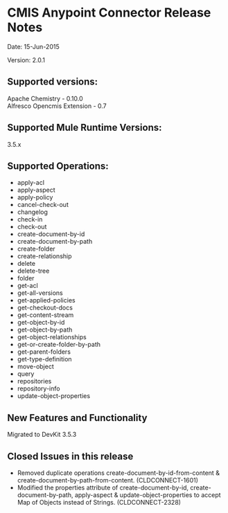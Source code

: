 CMIS Anypoint Connector Release Notes
==========================================
  
Date: 15-Jun-2015
  
Version: 2.0.1
  
Supported versions:
------------------------------
Apache Chemistry - 0.10.0       
Alfresco Opencmis Extension - 0.7

Supported Mule Runtime Versions:
--------------------------------
3.5.x

Supported Operations:
------------------------------
* apply-acl
* apply-aspect
* apply-policy
* cancel-check-out
* changelog
* check-in
* check-out
* create-document-by-id
* create-document-by-path
* create-folder
* create-relationship
* delete
* delete-tree
* folder
* get-acl
* get-all-versions
* get-applied-policies
* get-checkout-docs
* get-content-stream
* get-object-by-id
* get-object-by-path
* get-object-relationships
* get-or-create-folder-by-path
* get-parent-folders
* get-type-definition
* move-object
* query
* repositories
* repository-info
* update-object-properties 
  
New Features and Functionality
------------------------------
Migrated to DevKit 3.5.3

Closed Issues in this release
-----------------------------
- Removed duplicate operations create-document-by-id-from-content & create-document-by-path-from-content. (CLDCONNECT-1601)
- Modified the properties attribute of create-document-by-id, create-document-by-path, apply-aspect & update-object-properties to accept Map of Objects instead of Strings. (CLDCONNECT-2328) 
    
